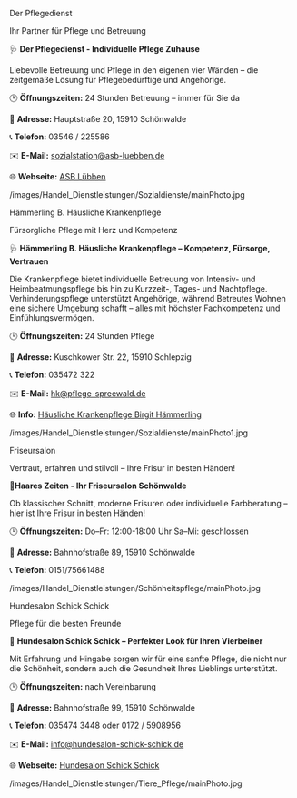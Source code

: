 
<!-- PFLEGE, SCHÖNHEIT & BETREUUNG_SUBCATEGORY_START -->

<!-- DERPFLEGEDIENST_NAME_START -->
Der Pflegedienst
<!-- DERPFLEGEDIENST_NAME_END -->
<!-- DERPFLEGEDIENST_SLOGAN_START -->
Ihr Partner für Pflege und Betreuung
<!-- DERPFLEGEDIENST_SLOGAN_END -->
<!-- DERPFLEGEDIENST_TEXT_START -->
🩺 **Der Pflegedienst - Individuelle Pflege Zuhause**

Liebevolle Betreuung und Pflege in den eigenen vier Wänden – die zeitgemäße Lösung für Pflegebedürftige und Angehörige.

🕒 **Öffnungszeiten:** 
24 Stunden Betreuung – immer für Sie da

📌 **Adresse:**  Hauptstraße 20, 15910 Schönwalde

📞 **Telefon:** 03546 / 225586

✉️ **E-Mail:** sozialstation@asb-luebben.de

🌐 **Webseite:** [ASB Lübben](https://www.asb-luebben.de/Kontakt/Kontakt.html)
<!-- DERPFLEGEDIENST_TEXT_END -->
<!-- DERPFLEGEDIENST_PHOTO_START -->
/images/Handel_Dienstleistungen/Sozialdienste/mainPhoto.jpg
<!-- DERPFLEGEDIENST_PHOTO_END -->

<!-- HAEMMERLINGBHAEUSLICHEKRANKENPFLEGE_NAME_START -->
Hämmerling B. Häusliche Krankenpflege
<!-- HAEMMERLINGBHAEUSLICHEKRANKENPFLEGE_NAME_END -->
<!-- HAEMMERLINGBHAEUSLICHEKRANKENPFLEGE_SLOGAN_START -->
Fürsorgliche Pflege mit Herz und Kompetenz
<!-- HAEMMERLINGBHAEUSLICHEKRANKENPFLEGE_SLOGAN_END -->
<!-- HAEMMERLINGBHAEUSLICHEKRANKENPFLEGE_TEXT_START -->
🩺 **Hämmerling B. Häusliche Krankenpflege – Kompetenz, Fürsorge, Vertrauen**

Die Krankenpflege bietet individuelle Betreuung von Intensiv- und Heimbeatmungspflege bis hin zu Kurzzeit-, Tages- und Nachtpflege. Verhinderungspflege unterstützt Angehörige, während Betreutes Wohnen eine sichere Umgebung schafft – alles mit höchster Fachkompetenz und Einfühlungsvermögen.

🕒 **Öffnungszeiten:** 
24 Stunden Pflege

📌 **Adresse:**  Kuschkower Str. 22, 15910 Schlepzig 

📞 **Telefon:** 035472 322

✉️ **E-Mail:** hk@pflege-spreewald.de

🌐 **Info:** [Häusliche Krankenpflege Birgit Hämmerling](https://www.pflegesuche.de/pflegedienst/haeusliche-krankenpflege-birgit-haemmerling-in-schlepzig_33906.html)
<!-- HAEMMERLINGBHAEUSLICHEKRANKENPFLEGE_TEXT_END -->
<!-- HAEMMERLINGBHAEUSLICHEKRANKENPFLEGE_PHOTO_START -->
/images/Handel_Dienstleistungen/Sozialdienste/mainPhoto1.jpg
<!-- HAEMMERLINGBHAEUSLICHEKRANKENPFLEGE_PHOTO_END -->


<!-- FRISEURSALON_NAME_START -->
Friseursalon
<!-- FRISEURSALON_NAME_END -->
<!-- FRISEURSALON_SLOGAN_START -->
Vertraut, erfahren und stilvoll – Ihre Frisur in besten Händen!
<!-- FRISEURSALON_SLOGAN_END -->
<!-- FRISEURSALON_TEXT_START -->
💇**Haares Zeiten - Ihr Friseursalon Schönwalde**

Ob klassischer Schnitt, moderne Frisuren oder individuelle Farbberatung – hier ist Ihre Frisur in besten Händen!

🕒 **Öffnungszeiten:**
Do–Fr: 12:00-18:00 Uhr 
Sa–Mi: geschlossen

📌 **Adresse:** Bahnhofstraße 89, 15910 Schönwalde

📞 **Telefon:** 0151/75661488

<!-- FRISEURSALON_TEXT_END -->
<!-- FRISEURSALON_PHOTO_START -->
/images/Handel_Dienstleistungen/Schönheitspflege/mainPhoto.jpg
<!-- FRISEURSALON_PHOTO_END -->


<!-- HUNDESALONSCHICKSCHICK_NAME_START -->
Hundesalon Schick Schick
<!-- HUNDESALONSCHICKSCHICK_NAME_END -->
<!-- HUNDESALONSCHICKSCHICK_SLOGAN_START -->
Pflege für die besten Freunde
<!-- HUNDESALONSCHICKSCHICK_SLOGAN_END -->
<!-- HUNDESALONSCHICKSCHICK_TEXT_START -->
🐾 **Hundesalon Schick Schick – Perfekter Look für Ihren Vierbeiner**

Mit Erfahrung und Hingabe sorgen wir für eine sanfte Pflege, die nicht nur die Schönheit, sondern auch die Gesundheit Ihres Lieblings unterstützt.

🕒 **Öffnungszeiten:** 
nach Vereinbarung

📌 **Adresse:** Bahnhofstraße 99, 15910 Schönwalde

📞 **Telefon:** 035474 3448 oder 0172 / 5908956

✉️ **E-Mail:** info@hundesalon-schick-schick.de

🌐 **Webseite:** [Hundesalon Schick Schick](https://trimmservice.beepworld.de/index.htm)
<!-- HUNDESALONSCHICKSCHICK_TEXT_END -->
<!-- HUNDESALONSCHICKSCHICK_PHOTO_START -->
/images/Handel_Dienstleistungen/Tiere_Pflege/mainPhoto.jpg
<!-- HUNDESALONSCHICKSCHICK_PHOTO_END -->


<!-- PFLEGE, SCHÖNHEIT & BETREUUNG_SUBCATEGORY_END -->